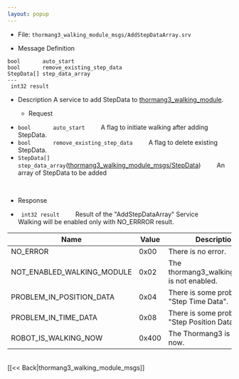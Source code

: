 ```yaml
---
layout: popup
---
```


- File: `thormang3_walking_module_msgs/AddStepDataArray.srv`

- Message Definition
 ```
 bool       auto_start
 bool       remove_existing_step_data
 StepData[] step_data_array
 ---
  int32 result
 ```


- Description
A service to add StepData to [thormang3_walking_module](thormang3_walking_module).

  - Request
* `bool       auto_start`
&emsp;&emsp; A flag to initiate walking after adding StepData.
* `bool       remove_existing_step_data`
&emsp;&emsp; A flag to delete existing StepData.
* `StepData[] step_data_array`([thormang3_walking_module_msgs/StepData](StepData.msg))
&emsp;&emsp; An array of StepData to be added

&emsp;
  - Response
* ` int32 result`
&emsp;&emsp; Result of the "AddStepDataArray" Service
&emsp;&emsp; Walking will be enabled only with NO_ERRROR result.

| Name                       | Value | Description                                    |
|----------------------------|-------|------------------------------------------------|
| NO_ERROR                   | 0x00  | There is no error.                             |
| NOT_ENABLED_WALKING_MODULE | 0x02  | The thormang3_walking_module is not enabled.   |
| PROBLEM_IN_POSITION_DATA   | 0x04  | There is some problem in "Step Time Data".     |
| PROBLEM_IN_TIME_DATA       | 0x08  | There is some problem in "Step Position Data". |
| ROBOT_IS_WALKING_NOW       | 0x400 | The Thormang3 is walking now.                  |

<br>
[[&lt;&lt; Back|thormang3_walking_module_msgs]]
